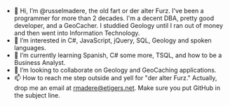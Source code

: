- 👋 Hi, I’m @russelmadere, the old fart or der alter Furz. I've been a programmer for more than 2 decades. I'm a decent DBA, pretty good developer, and a GeoCacher. I studdied Geology until I ran out of money and then went into Information Technology.
- 👀 I’m interested in C#, JavaScript, jQuery, SQL, Geology and spoken languages.
- 🌱 I’m currently learning Spanish, C# some more, TSQL, and how to be a Business Analyst.
- 💞️ I’m looking to collaborate on Geology and GeoCaching applications.
- 📫 How to reach me step outside and yell for "der alter Furz." Actually, drop me an email at rmadere@etigers.net. Make sure you put GitHub in the subject line.

<!---
russelmadere/russelmadere is a ✨ special ✨ repository because its `README.md` (this file) appears on your GitHub profile.
You can click the Preview link to take a look at your changes.
--->
